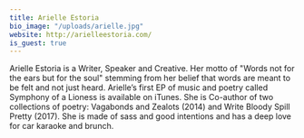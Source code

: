 ```yaml
---
title: Arielle Estoria
bio_image: "/uploads/arielle.jpg"
website: http://arielleestoria.com/
is_guest: true
---
```


Arielle ​Estoria is a Writer, Speaker and Creative. Her motto of "Words not for the ears but for the soul" stemming from her belief that words are meant to be felt and not just heard. Arielle’s first EP of music and poetry called Symphony of a Lioness is available on iTunes. She is Co-author of two collections of poetry: Vagabonds and Zealots (2014) and Write Bloody Spill Pretty (2017). She is made of sass and good intentions and has a deep love for car karaoke and brunch. 